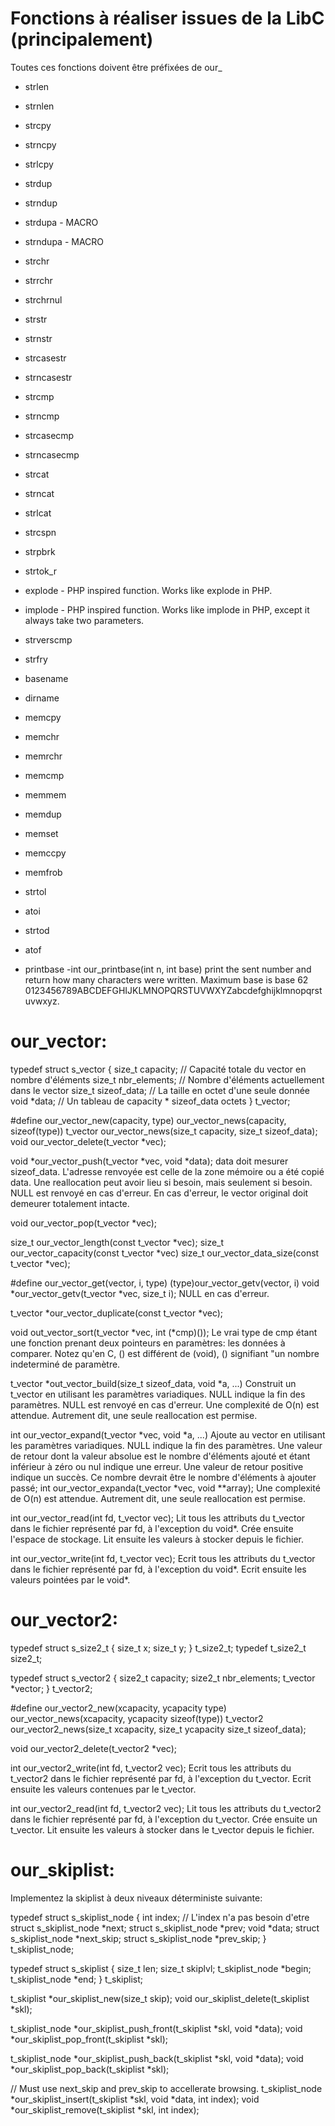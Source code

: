 
Fonctions à réaliser issues de la LibC (principalement)
=======================================================

Toutes ces fonctions doivent être préfixées de our_

- strlen
- strnlen
- strcpy
- strncpy
- strlcpy
- strdup
- strndup
- strdupa - MACRO
- strndupa - MACRO
- strchr
- strrchr
- strchrnul
- strstr
- strnstr
- strcasestr
- strncasestr
- strcmp
- strncmp
- strcasecmp
- strncasecmp
- strcat
- strncat
- strlcat
- strcspn
- strpbrk
- strtok_r
- explode - PHP inspired function. Works like explode in PHP.
- implode - PHP inspired function. Works like implode in PHP, except it always take two parameters.
- strverscmp
- strfry
- basename
- dirname

- memcpy
- memchr
- memrchr
- memcmp
- memmem
- memdup
- memset
- memccpy
- memfrob

- strtol
- atoi
- strtod
- atof

- printbase -int our_printbase(int n, int base)
print the sent number and return how many characters were written. Maximum base is base 62 0123456789ABCDEFGHIJKLMNOPQRSTUVWXYZabcdefghijklmnopqrstuvwxyz.

our_vector:
===========

typedef struct s_vector 
{ 
size_t capacity; // Capacité totale du vector en nombre d'éléments 
size_t nbr_elements; // Nombre d'éléments actuellement dans le vector 
size_t sizeof_data; // La taille en octet d'une seule donnée 
void *data; // Un tableau de capacity * sizeof_data octets 
} t_vector; 

#define our_vector_new(capacity, type) our_vector_news(capacity, sizeof(type))
t_vector our_vector_news(size_t capacity, size_t sizeof_data);
void our_vector_delete(t_vector *vec);

void *our_vector_push(t_vector *vec, void *data);
data doit mesurer sizeof_data. L'adresse renvoyée est celle de la zone mémoire ou a été copié data.
Une reallocation peut avoir lieu si besoin, mais seulement si besoin. NULL est renvoyé en cas d'erreur. En cas d'erreur, le vector original doit demeurer totalement intacte.

void our_vector_pop(t_vector *vec);

size_t our_vector_length(const t_vector *vec);
size_t our_vector_capacity(const t_vector *vec)
size_t our_vector_data_size(const t_vector *vec);

#define our_vector_get(vector, i, type) (type)our_vector_getv(vector, i)
void *our_vector_getv(t_vector *vec, size_t i);
NULL en cas d'erreur.

t_vector *our_vector_duplicate(const t_vector *vec);

void out_vector_sort(t_vector *vec, int (*cmp)());
Le vrai type de cmp étant une fonction prenant deux pointeurs en paramètres: les données à comparer.
Notez qu'en C, () est différent de (void), () signifiant "un nombre indeterminé de paramètre.

t_vector *out_vector_build(size_t sizeof_data, void *a, ...)
Construit un t_vector en utilisant les paramètres variadiques. NULL indique la fin des paramètres. NULL est renvoyé en cas d'erreur.
Une complexité de O(n) est attendue. Autrement dit, une seule reallocation est permise.

int our_vector_expand(t_vector *vec, void *a, ...)
Ajoute au vector en utilisant les paramètres variadiques. NULL indique la fin des paramètres. Une valeur de retour dont la valeur absolue est le nombre d'éléments ajouté et étant inférieur à zéro ou nul indique une erreur. Une valeur de retour positive indique un succès. Ce nombre devrait être le nombre d'éléments à ajouter passé;
int our_vector_expanda(t_vector *vec, void **array);
Une complexité de O(n) est attendue. Autrement dit, une seule reallocation est permise.

int our_vector_read(int fd, t_vector vec);
Lit tous les attributs du t_vector dans le fichier représenté par fd, à l'exception du void*.
Crée ensuite l'espace de stockage.
Lit ensuite les valeurs à stocker depuis le fichier.

int our_vector_write(int fd, t_vector vec);
Ecrit tous les attributs du t_vector dans le fichier représenté par fd, à l'exception du void*.
Ecrit ensuite les valeurs pointées par le void*.

our_vector2:
============

typedef struct s_size2_t
{
size_t x;
size_t y;
} t_size2_t;
typedef t_size2_t size2_t;

typedef struct s_vector2
{
size2_t capacity;
size2_t nbr_elements;
t_vector *vector;
} t_vector2;

#define our_vector2_new(xcapacity, ycapacity type) our_vector_news(xcapacity, ycapacity sizeof(type))
t_vector2 our_vector2_news(size_t xcapacity, size_t ycapacity size_t sizeof_data);

void our_vector2_delete(t_vector2 *vec);

int our_vector2_write(int fd, t_vector2 vec);
Ecrit tous les attributs du t_vector2 dans le fichier représenté par fd, à l'exception du t_vector.
Ecrit ensuite les valeurs contenues par le t_vector.

int our_vector2_read(int fd, t_vector2 vec);
Lit tous les attributs du t_vector2 dans le fichier représenté par fd, à l'exception du t_vector.
Crée ensuite un t_vector.
Lit ensuite les valeurs à stocker dans le t_vector depuis le fichier.

our_skiplist:
=============

Implementez la skiplist à deux niveaux déterministe suivante:

typedef struct s_skiplist_node
{
int index; // L'index n'a pas besoin d'etre
struct s_skiplist_node *next;
struct s_skiplist_node *prev;
void *data;
struct s_skiplist_node *next_skip;
struct s_skiplist_node *prev_skip;
} t_skiplist_node;

typedef struct s_skiplist
{
size_t len;
size_t skiplvl;
t_skiplist_node *begin;
t_skiplist_node *end;
} t_skiplist;

t_skiplist *our_skiplist_new(size_t skip);
void our_skiplist_delete(t_skiplist *skl);

t_skiplist_node *our_skiplist_push_front(t_skiplist *skl, void *data);
void *our_skiplist_pop_front(t_skiplist *skl);

t_skiplist_node *our_skiplist_push_back(t_skiplist *skl, void *data);
void *our_skiplist_pop_back(t_skiplist *skl);

// Must use next_skip and prev_skip to accellerate browsing.
t_skiplist_node *our_skiplist_insert(t_skiplist *skl, void *data, int index);
void *our_skiplist_remove(t_skiplist *skl, int index);
